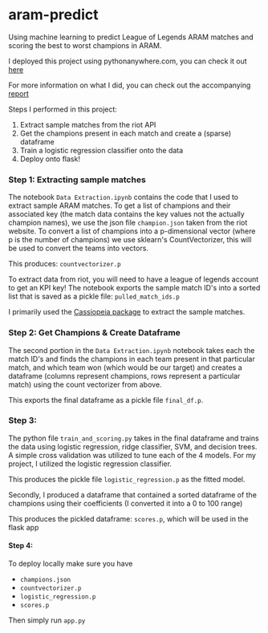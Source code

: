 # aram-predict
Using machine learning to predict League of Legends ARAM matches and scoring the best to worst champions in ARAM.

I deployed this project using pythonanywhere.com, you can check it out [here](http://arampredict.pythonanywhere.com/)

For more information on what I did, you can check out the accompanying [report](https://alexnguyen9.github.io/project/lolaram/)

Steps I performed in this project:
1. Extract sample matches from the riot API
2. Get the champions present in each match and create a (sparse) dataframe
3. Train a logistic regression classifier onto the data
4. Deploy onto flask!

### Step 1: Extracting sample matches
The notebook `Data Extraction.ipynb` contains the code that I used to extract sample ARAM matches. To get a list of champions and their associated key (the match data contains the key values not the actually champion names), we use the json file `champion.json` taken from the riot website.  To convert a list of champions into a p-dimensional vector (where p is the number of champions) we use sklearn's CountVectorizer,  this will be used to convert the teams into vectors.  

This produces: `countvectorizer.p`

To extract data from riot, you will need to have a league of legends account to get an KPI key!  The notebook exports the sample match ID's into a sorted list that is saved as a pickle file:  `pulled_match_ids.p`

I primarily used the [Cassiopeia package](https://github.com/meraki-analytics/cassiopeia) to extract the sample matches.  

### Step 2: Get Champions & Create Dataframe
The second portion in the `Data Extraction.ipynb` notebook takes each the match ID's and finds the champions in each team present in that particular match, and which team won (which would be our target) and creates a dataframe (columns represent champions, rows represent a particular match) using the count vectorizer from above. 

This exports the final dataframe as a  pickle file `final_df.p`.

### Step 3: 
The python file  `train_and_scoring.py` takes in the final dataframe and trains the data using logistic regression, ridge classifier, SVM, and decision trees. A simple cross validation was utilized to tune each of the 4 models. For my project, I utilized the logistic regression classifier.  

This produces the pickle file `logistic_regression.p` as the fitted model.

Secondly, I produced a dataframe that contained a sorted dataframe of the champions using their coefficients (I converted it into a 0 to 100 range) 

This produces the pickled dataframe: `scores.p`,
which will be used in the flask app

#### Step 4:
To deploy locally make sure you have 
* `champions.json`
* `countvectorizer.p`
* `logistic_regression.p`
* `scores.p` 

Then simply run `app.py`
